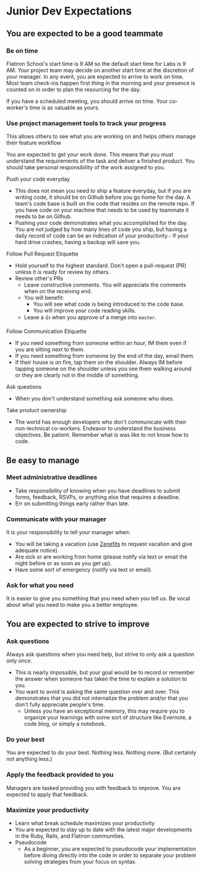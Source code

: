 # Junior Dev Expectations

## You are expected to be a good teammate

### Be on time

Flatiron School's start time is 9 AM so the default start time for Labs is 9 AM. Your project team may decide on another start time at the discretion of your manager. In any event, you are expected to arrive to work on time. Most team check-ins happen first thing in the morning and your presence is counted on in order to plan the resourcing for the day.

If you have a scheduled meeting, you should arrive on time. Your co-worker's time is as valuable as yours.

### Use project management tools to track your progress
This allows others to see what you are working on and helps others manage their feature workflow

You are expected to get your work done. This means that you must understand the requirements of the task and deliver a finished product. You should take personal responsibility of the work assigned to you.

Push your code everyday
  - This does not mean you need to ship a feature everyday, but if you are writing code, it should be on Github before you go home for the day. A team's code base is built on the code that resides on the remote repo. If you have code on your machine that needs to be used by teammate it needs to be on Github.
  - Pushing your code demonstrates what you accomplished for the day. You are not judged by how many lines of code you ship, but having a daily record of code can be an indication of your productivity.- If your hard drive crashes, having a backup will save you.

Follow Pull Request Etiquette
  - Hold yourself to the highest standard. Don't open a pull-request (PR) unless it is ready for review by others. 
  - Review other's PRs
    - Leave constructive comments. You will appreciate the comments when on the receiving end.
    - You will benefit:
      - You will see what code is being introduced to the code base.
      - You will improve your code reading skills.
    - Leave a :+1: when you approve of a merge into `master`.

Follow Communication Etiquette
  - If you need something from someone within an hour, IM them even if you are sitting next to them.
  - If you need something from someone by the end of the day, email them.
  - If their house is on fire, tap them on the shoulder. Always IM before tapping someone on the shoulder unless you see them walking around or they are clearly not in the middle of something.

Ask questions
  - When you don't understand something ask someone who does.

Take product ownership
  - The world has enough developers who don't communicate with their non-technical co-workers. Endeavor to understand the business objectives. Be patient. Remember what is was like to not know how to code.


## Be easy to manage

### Meet administrative deadlines
  - Take responsibility of knowing when you have deadlines to submit forms, feedback, RSVPs, or anything else that requires a deadline.
  - Err on submitting things early rather than late.

### Communicate with your manager
It is your responsibility to tell your manager when:
  - You will be taking a vacation (use [Zenefits](http://www.zenefits.com/) to request vacation and give adequate notice).
  - Are sick or are working from home (please notify via text or email the night before or as soon as you get up).
  - Have some sort of emergency (notify via text or email).

### Ask for what you need
It is easier to give you something that you need when you tell us. Be vocal about what you need to make you a better employee.

## You are expected to strive to improve

### Ask questions
Always ask questions when you need help, but strive to only ask a question only *once*.
  - This is nearly impossible, but your goal would be to record or remember the answer when someone has taken the time to explain a solution to you.
  - You want to avoid is asking the same question over and over. This demonstrates that you did not internalize the problem and/or that you don't fully appreciate people's time.
    - Unless you have an exceptional memory, this may require you to organize your learnings with some sort of structure like Evernote, a code blog, or simply a notebook.

### Do your best
You are expected to do your best. Nothing less. Nothing more. (But certainly not anything less.)

### Apply the feedback provided to you
Managers are tasked providing you with feedback to improve. You are expected to apply that feedback.

### Maximize your productivity 
  - Learn what break schedule maximizes your productivity
  - You are expected to stay up to date with the latest major developments in the Ruby, Rails, and Flatiron communities.
  - Pseudocode
    - As a beginner, you are expected to pseudocode your implementation before diving directly into the code in order to separate your problem solving strategies from your focus on syntax.
